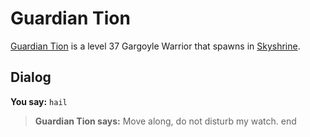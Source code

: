 # Guardian Tion



[Guardian Tion](/npc/114499) is a level 37 Gargoyle Warrior that spawns in [Skyshrine](/zone/114).



## Dialog

**You say:** `hail`



>**Guardian Tion says:** Move along, do not disturb my watch.
end
